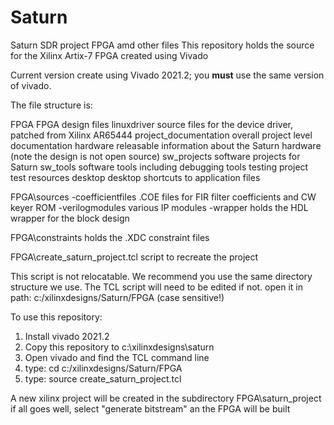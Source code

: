 # Saturn
Saturn SDR project FPGA amd other files
This repository holds the source for the Xilinx Artix-7 FPGA created using Vivado

Current version create using Vivado 2021.2; you **must** use the same version of vivado.

The file structure is:

FPGA				FPGA design files
linuxdriver			source files for the device driver, patched from Xilinx AR65444
project_documentation		overall project level documentation
hardware			releasable information about the Saturn hardware (note the design is not open source)
sw_projects			software projects for Saturn
sw_tools			software tools including debugging tools
testing				project test resources
desktop                         desktop shortcuts to application files


FPGA\sources
-coefficientfiles		.COE files for FIR filter coefficients and CW keyer ROM
-verilogmodules			various IP modules
-wrapper			holds the HDL wrapper for the block design

FPGA\constraints			holds the .XDC constraint files

FPGA\create_saturn_project.tcl	script to recreate the project

This script is not relocatable. We recommend you use the same directory structure we use. The TCL script will need to be edited if not.
open it in path: c:/xilinxdesigns/Saturn/FPGA          (case sensitive!)

To use this repository:
1. Install vivado 2021.2
2. Copy this repository to c:\xilinxdesigns\saturn
3. Open vivado and find the TCL command line
4. type: cd c:/xilinxdesigns/Saturn/FPGA
5. type: source create_saturn_project.tcl

A new xilinx project will be created in the subdirectory FPGA\saturn_project
if all goes well, select "generate bitstream" an the FPGA will be built

